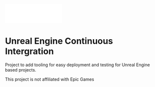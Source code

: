 ![UECI logo](ueci-logo.svg)

# **U**nreal **E**ngine **C**ontinuous **I**ntergration

Project to add tooling for easy deployment and testing for Unreal Engine based projects.

This project is not affiliated with Epic Games